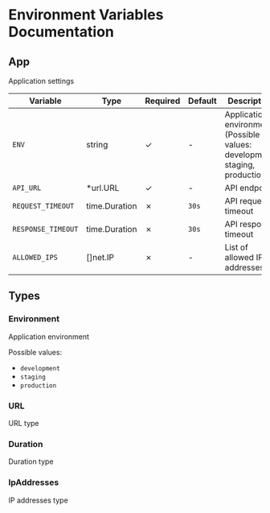 # Environment Variables Documentation

## App

Application settings

| Variable | Type | Required | Default | Description |
|----------|------|----------|---------|-------------|
| `ENV` | string | ✓ | - | Application environment (Possible values: development, staging, production) |
| `API_URL` | *url.URL | ✓ | - | API endpoint |
| `REQUEST_TIMEOUT` | time.Duration | ✗ | `30s` | API request timeout |
| `RESPONSE_TIMEOUT` | time.Duration | ✗ | `30s` | API response timeout |
| `ALLOWED_IPS` | []net.IP | ✗ | - | List of allowed IP addresses |

## Types

### Environment

Application environment

Possible values:
- `development`
- `staging`
- `production`

### URL

URL type

### Duration

Duration type

### IpAddresses

IP addresses type 